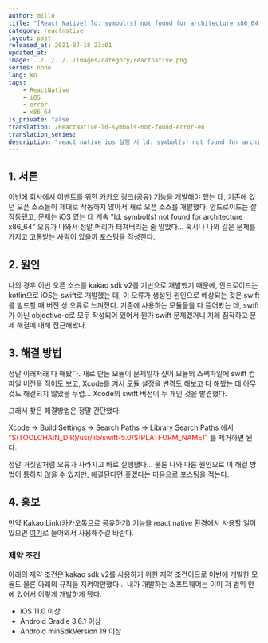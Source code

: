 ```yaml
---
author: millo
title: "[React Native] ld: symbol(s) not found for architecture x86_64 해결방법"
category: reactnative
layout: post
released_at: 2021-07-18 23:01
updated_at:
image: ../../../../images/category/reactnative.png
series: none
lang: ko
tags:
    - ReactNative
    - iOS
    - error
    - x86_64
is_private: false
translation: /ReactNative-ld-symbols-not-found-error-en
translation_series:
description: "react native ios 실행 시 ld: symbol(s) not found for architecture x86_64 오류에 대한 해결방법에 대해 알아보자."
---
```


## 1. 서론

이번에 회사에서 이벤트를 위한 카카오 링크(공유) 기능을 개발해야 했는 데, 기존에 있던 오픈 소스들이 제대로 작동하지 않아서 새로 오픈 소스를 개발했다. 안드로이드는 잘 작동됐고, 문제는 iOS 였는 데 계속 "ld: symbol(s) not found for architecture x86_64" 오류가 나와서 정말 머리가 터져버리는 줄 알았다... 혹시나 나와 같은 문제를 가지고 고통받는 사람이 있을까 포스팅을 작성한다.

## 2. 원인

나의 경우 이번 오픈 소스를 kakao sdk v2를 기반으로 개발했기 때문에, 안드로이드는 kotlin으로 iOS는 swift로 개발했는 데, 이 오류가 생성된 원인으로 예상되는 것은 swift를 빌드할 때 버전 상 오류로 느껴졌다. 기존에 사용하는 모듈들을 다 뜯어봤는 데, swift가 아닌 objective-c로 모두 작성되어 있어서 뭔가 swift 문제겠거니 지레 짐작하고 문제 해결에 대해 접근해봤다.

## 3. 해결 방법

정말 이래저래 다 해봤다. 새로 만든 모듈이 문제일까 싶어 모듈의 스펙파일에 swift 컴파일 버전을 적어도 보고, Xcode를 켜서 모듈 설정을 변경도 해보고 다 해봤는 데 아무것도 해결되지 않았을 무렵... Xcode의 swift 버전이 두 개인 것을 발견했다.

그래서 찾은 해결방법은 정말 간단했다.

Xcode -> Build Settings -> Search Paths -> Library Search Paths 에서 <span style="color:red">"\$(TOOLCHAIN_DIR)/usr/lib/swift-5.0/$(PLATFORM_NAME)"</span> 를 제거하면 된다.

정말 거짓말처럼 오류가 사라지고 바로 실행됐다... 물론 나와 다른 원인으로 이 해결 방법이 통하지 않을 수 있지만, 해결된다면 좋겠다는 마음으로 포스팅을 적는다.

## 4. 홍보

만약 Kakao Link(카카오톡으로 공유하기) 기능을 react native 환경에서 사용할 일이 있으면 [여기](https://www.npmjs.com/package/react-native-kakao-share-link)로 들어와서 사용해주길 바란다.

### 제약 조건

아래의 제약 조건은 kakao sdk v2를 사용하기 위한 제약 조건이므로 이번에 개발한 모듈도 물론 아래의 규칙을 지켜야만했다... 내가 개발하는 소프트웨어는 이미 저 범위 안에 있어서 이렇게 개발하게 됐다.

-   iOS 11.0 이상
-   Android Gradle 3.6.1 이상
-   Android minSdkVersion 19 이상
